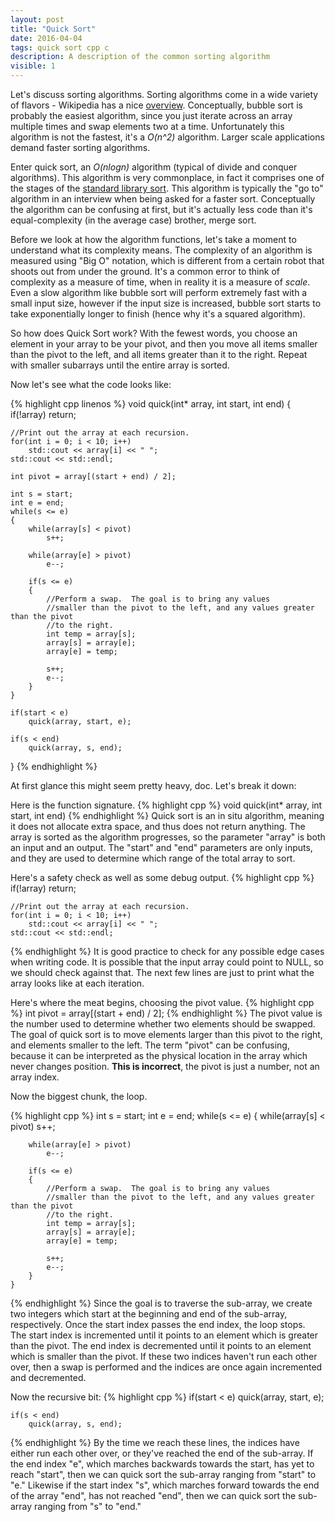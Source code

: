 ```yaml
---
layout: post
title: "Quick Sort"
date: 2016-04-04
tags: quick sort cpp c 
description: A description of the common sorting algorithm
visible: 1
---
```


Let's discuss sorting algorithms.  Sorting algorithms come in a wide variety of flavors - Wikipedia has a nice [overview](https://en.wikipedia.org/wiki/Sorting_algorithm).  Conceptually, bubble sort is probably the easiest algorithm, since you just iterate across an array multiple times and swap elements two at a time.  Unfortunately this algorithm is not the fastest, it's a _O(n^2)_ algorithm.  Larger scale applications demand faster sorting algorithms.

Enter quick sort, an _O(nlogn)_ algorithm (typical of divide and conquer algorithms).  This algorithm is very commonplace, in fact it comprises one of the stages of the [standard library sort](https://en.wikipedia.org/wiki/Sort_(C%2B%2B)).  This algorithm is typically the "go to" algorithm in an interview when being asked for a faster sort.  Conceptually the algorithm can be confusing at first, but it's actually less code than it's equal-complexity (in the average case) brother, merge sort.

Before we look at how the algorithm functions, let's take a moment to understand what its complexity means.  The complexity of an algorithm is measured using "Big O" notation, which is different from a certain robot that shoots out from under the ground.  It's a common error to think of complexity as a measure of time, when in reality it is a measure of *scale*.  Even a slow algorithm like bubble sort will perform extremely fast with a small input size, however if the input size is increased, bubble sort starts to take exponentially longer to finish (hence why it's a squared algorithm).

So how does Quick Sort work?  With the fewest words, you choose an element in your array to be your pivot, and then you move all items smaller than the pivot to the left, and all items greater than it to the right.  Repeat with smaller subarrays until the entire array is sorted.  

Now let's see what the code looks like:

{% highlight cpp linenos %}
void quick(int* array, int start, int end)
{
    if(!array)
        return;

    //Print out the array at each recursion.
    for(int i = 0; i < 10; i++)
        std::cout << array[i] << " ";
    std::cout << std::endl;

    int pivot = array[(start + end) / 2];

    int s = start;
    int e = end;
    while(s <= e)
    {
        while(array[s] < pivot)
            s++;

        while(array[e] > pivot)
            e--;

        if(s <= e)
        {
            //Perform a swap.  The goal is to bring any values
            //smaller than the pivot to the left, and any values greater than the pivot
            //to the right.
            int temp = array[s];
            array[s] = array[e];
            array[e] = temp;

            s++;
            e--;
        }
    }

    if(start < e)
        quick(array, start, e);

    if(s < end)
        quick(array, s, end);
}
{% endhighlight %}

At first glance this might seem pretty heavy, doc.  Let's break it down:

Here is the function signature.
{% highlight cpp %}
void quick(int* array, int start, int end)
{% endhighlight %}
Quick sort is an in situ algorithm, meaning it does not allocate extra space, and thus does not return anything.  The array is sorted as the algorithm progresses, so the parameter "array" is both an input and an output.  The "start" and "end" parameters are only inputs, and they are used to determine which range of the total array to sort.

Here's a safety check as well as some debug output.
{% highlight cpp %}
    if(!array)
        return;

    //Print out the array at each recursion.
    for(int i = 0; i < 10; i++)
        std::cout << array[i] << " ";
    std::cout << std::endl;
{% endhighlight %}
It is good practice to check for any possible edge cases when writing code.  It is possible that the input array could point to NULL, so we should check against that.  The next few lines are just to print what the array looks like at each iteration.


Here's where the meat begins, choosing the pivot value.
{% highlight cpp %}
int pivot = array[(start + end) / 2];
{% endhighlight %}
The pivot value is the number used to determine whether two elements should be swapped.  The goal of quick sort is to move elements larger than this pivot to the right, and elements smaller to the left.  The term "pivot" can be confusing, because it can be interpreted as the physical location in the array which never changes position.  **This is incorrect**, the pivot is just a number, not an array index.


Now the biggest chunk, the loop.

{% highlight cpp %}
    int s = start;
    int e = end;
    while(s <= e)
    {
        while(array[s] < pivot)
            s++;

        while(array[e] > pivot)
            e--;

        if(s <= e)
        {
            //Perform a swap.  The goal is to bring any values
            //smaller than the pivot to the left, and any values greater than the pivot
            //to the right.
            int temp = array[s];
            array[s] = array[e];
            array[e] = temp;

            s++;
            e--;
        }
    }
{% endhighlight %}
Since the goal is to traverse the sub-array, we create two integers which start at the beginning and end of the sub-array, respectively.  Once the start index passes the end index, the loop stops.  
The start index is incremented until it points to an element which is greater than the pivot.  The end index is decremented until it points to an element which is smaller than the pivot.  If these two indices haven't run each other over, then a swap is performed and the indices are once again incremented and decremented.


Now the recursive bit:
{% highlight cpp %}
    if(start < e)
        quick(array, start, e);

    if(s < end)
        quick(array, s, end);
{% endhighlight %}
By the time we reach these lines, the indices have either run each other over, or they've reached the end of the sub-array.  If the end index "e", which marches backwards towards the start, has yet to reach "start", then we can quick sort the sub-array ranging from "start" to "e."
Likewise if the start index "s", which marches forward towards the end of the array "end", has not reached "end", then we can quick sort the sub-array ranging from "s" to "end."  
